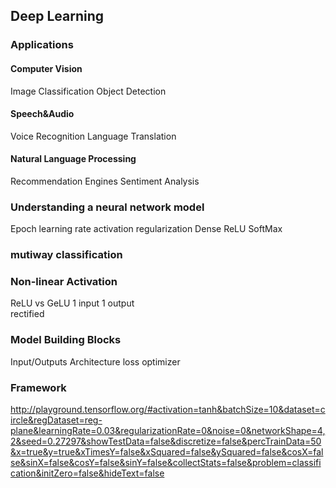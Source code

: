 ## Deep Learning

### Applications
#### Computer Vision
Image Classification 
Object Detection
#### Speech&Audio
Voice Recognition
Language Translation
#### Natural Language Processing
Recommendation Engines
Sentiment Analysis

### Understanding a neural network model 
Epoch 
learning rate
activation 
regularization
Dense
ReLU
SoftMax

### mutiway classification

### Non-linear Activation
ReLU vs GeLU
1 input 1 output  
rectified

### Model Building Blocks
Input/Outputs
Architecture 
loss
optimizer

### Framework

http://playground.tensorflow.org/#activation=tanh&batchSize=10&dataset=circle&regDataset=reg-plane&learningRate=0.03&regularizationRate=0&noise=0&networkShape=4,2&seed=0.27297&showTestData=false&discretize=false&percTrainData=50&x=true&y=true&xTimesY=false&xSquared=false&ySquared=false&cosX=false&sinX=false&cosY=false&sinY=false&collectStats=false&problem=classification&initZero=false&hideText=false
